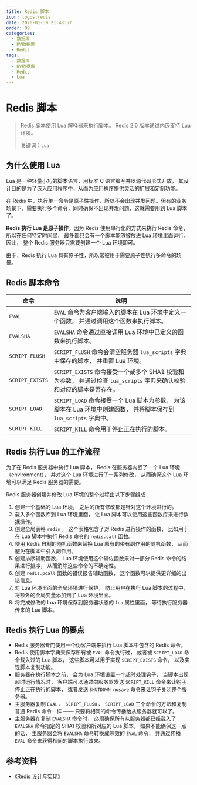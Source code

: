 ```yaml
---
title: Redis 脚本
icon: logos:redis
date: 2020-01-30 21:48:57
order: 09
categories:
  - 数据库
  - KV数据库
  - Redis
tags:
  - 数据库
  - KV数据库
  - Redis
  - Lua
---
```


# Redis 脚本

> Redis 脚本使用 Lua 解释器来执行脚本。 Redis 2.6 版本通过内嵌支持 Lua 环境。
>
> 关键词：`Lua`

## 为什么使用 Lua

Lua 是一种轻量小巧的脚本语言，用标准 C 语言编写并以源代码形式开放， 其设计目的是为了嵌入应用程序中，从而为应用程序提供灵活的扩展和定制功能。

在 Redis 中，执行单一命令是原子性操作，所以不会出现并发问题。但有的业务场景下，需要执行多个命令，同时确保不出现并发问题，这就需要用到 Lua 脚本了。

**Redis 执行 Lua 是原子操作**。因为 Redis 使用串行化的方式来执行 Redis 命令， 所以在任何特定时间里， 最多都只会有一个脚本能够被放进 Lua 环境里面运行， 因此， 整个 Redis 服务器只需要创建一个 Lua 环境即可。

由于，Redis 执行 Lua 具有原子性，所以常被用于需要原子性执行多命令的场景。

## Redis 脚本命令

| 命令            | 说明                                                                                                                 |
| --------------- | -------------------------------------------------------------------------------------------------------------------- |
| `EVAL`          | `EVAL` 命令为客户端输入的脚本在 Lua 环境中定义一个函数， 并通过调用这个函数来执行脚本。                              |
| `EVALSHA`       | `EVALSHA` 命令通过直接调用 Lua 环境中已定义的函数来执行脚本。                                                        |
| `SCRIPT_FLUSH`  | `SCRIPT_FLUSH` 命令会清空服务器 `lua_scripts` 字典中保存的脚本， 并重置 Lua 环境。                                   |
| `SCRIPT_EXISTS` | `SCRIPT_EXISTS` 命令接受一个或多个 SHA1 校验和为参数， 并通过检查 `lua_scripts` 字典来确认校验和对应的脚本是否存在。 |
| `SCRIPT_LOAD`   | `SCRIPT_LOAD` 命令接受一个 Lua 脚本为参数， 为该脚本在 Lua 环境中创建函数， 并将脚本保存到 `lua_scripts` 字典中。    |
| `SCRIPT_KILL`   | `SCRIPT_KILL` 命令用于停止正在执行的脚本。                                                                           |

## Redis 执行 Lua 的工作流程

为了在 Redis 服务器中执行 Lua 脚本， Redis 在服务器内嵌了一个 Lua 环境（environment）， 并对这个 Lua 环境进行了一系列修改， 从而确保这个 Lua 环境可以满足 Redis 服务器的需要。

Redis 服务器创建并修改 Lua 环境的整个过程由以下步骤组成：

1. 创建一个基础的 Lua 环境， 之后的所有修改都是针对这个环境进行的。
2. 载入多个函数库到 Lua 环境里面， 让 Lua 脚本可以使用这些函数库来进行数据操作。
3. 创建全局表格 `redis` ， 这个表格包含了对 Redis 进行操作的函数， 比如用于在 Lua 脚本中执行 Redis 命令的 `redis.call` 函数。
4. 使用 Redis 自制的随机函数来替换 Lua 原有的带有副作用的随机函数， 从而避免在脚本中引入副作用。
5. 创建排序辅助函数， Lua 环境使用这个辅佐函数来对一部分 Redis 命令的结果进行排序， 从而消除这些命令的不确定性。
6. 创建 `redis.pcall` 函数的错误报告辅助函数， 这个函数可以提供更详细的出错信息。
7. 对 Lua 环境里面的全局环境进行保护， 防止用户在执行 Lua 脚本的过程中， 将额外的全局变量添加到了 Lua 环境里面。
8. 将完成修改的 Lua 环境保存到服务器状态的 `lua` 属性里面， 等待执行服务器传来的 Lua 脚本。

## Redis 执行 Lua 的要点

- Redis 服务器专门使用一个伪客户端来执行 Lua 脚本中包含的 Redis 命令。
- Redis 使用脚本字典来保存所有被 `EVAL` 命令执行过， 或者被 `SCRIPT_LOAD` 命令载入过的 Lua 脚本， 这些脚本可以用于实现 `SCRIPT_EXISTS` 命令， 以及实现脚本复制功能。
- 服务器在执行脚本之前， 会为 Lua 环境设置一个超时处理钩子， 当脚本出现超时运行情况时， 客户端可以通过向服务器发送 `SCRIPT_KILL` 命令来让钩子停止正在执行的脚本， 或者发送 `SHUTDOWN nosave` 命令来让钩子关闭整个服务器。
- 主服务器复制 `EVAL` 、 `SCRIPT_FLUSH` 、 `SCRIPT_LOAD` 三个命令的方法和复制普通 Redis 命令一样 —— 只要将相同的命令传播给从服务器就可以了。
- 主服务器在复制 `EVALSHA` 命令时， 必须确保所有从服务器都已经载入了 `EVALSHA` 命令指定的 SHA1 校验和所对应的 Lua 脚本， 如果不能确保这一点的话， 主服务器会将 `EVALSHA` 命令转换成等效的 `EVAL` 命令， 并通过传播 `EVAL` 命令来获得相同的脚本执行效果。

## 参考资料

- [《Redis 设计与实现》](https://item.jd.com/11486101.html)
